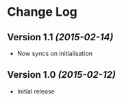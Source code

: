 Change Log
==========

Version 1.1 *(2015-02-14)*
----------------------------

 * Now syncs on initialisation


Version 1.0 *(2015-02-12)*
----------------------------

 * Initial release